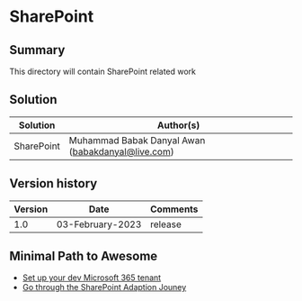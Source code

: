# SharePoint

## Summary

This directory will contain SharePoint related work

## Solution

Solution|Author(s)
--------|---------
SharePoint | Muhammad Babak Danyal Awan (babakdanyal@live.com)

## Version history

Version|Date|Comments
-------|----|--------
1.0|03-February-2023|release

## Minimal Path to Awesome

- [Set up your dev Microsoft 365 tenant](https://docs.microsoft.com/en-us/sharepoint/dev/spfx/set-up-your-developer-tenant)
- [Go through the SharePoint Adaption Jouney](https://adoption.microsoft.com/en-us/sharepoint/)